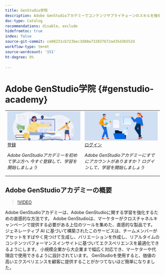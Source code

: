 ```yaml
---
title: GenStudio学院
description: Adobe GenStudioアカデミーでコンテンツサプライチェーンのスキルを強化
doc-type: Catalog
recommendations: disable, exclude
hidefromtoc: true
index: false
source-git-commit: ce08231cb723bec3d80a732837b72a435d3b552d
workflow-type: tm+mt
source-wordcount: '151'
ht-degree: 0%

---
```



# Adobe GenStudio学院 {#genstudio-academy}

<table>
<tr>
  <td>
    <a href="https://learningmanager.adobe.com/accountiplogin?ipId=16970&amp;accesskey=c4988oojirhb5">
      <img alt="Adobe GenStudioアカデミーに登録" src="/help/assets/card-create-assets.png" />
    </a>
    <div>
      <a href="https://learningmanager.adobe.com/accountiplogin?ipId=16970&amp;accesskey=c4988oojirhb5">
    登録
    </a>
    </div>
    <p>
    <em>Adobe GenStudioアカデミーを初めて学ぶ方へ 今すぐ登録して、学習を開始しましょう </em>
    <p>
  </td>
  <td>
    <a href="https://genstudioacademy.adobelearningmanager.com/">
    <img alt="Adobe GenStudioアカデミーにログインします" src="/help/assets/card-manage-content.png" />
    </a>
    <div>
    <a href="https://genstudioacademy.adobelearningmanager.com/">
    ログイン
    </a>
    </div>
    <p>
    <em>Adobe GenStudioアカデミーにすでにアカウントがありますか？ ログインして、学習を開始しましょう </em>
    </p>
  </td>
</tr>
</table>


## Adobe GenStudioアカデミーの概要

>[!VIDEO](https://video.tv.adobe.com/v/3434938?autoplay=true&end=replay)

Adobe GenStudioアカデミーは、Adobe GenStudioに関する学習を強化するための直感的な方法です。 Adobe GenStudioは、マーケターがクロスチャネルキャンペーンで提供する必要がある上位のツールを集めた、直感的な製品です。 ジェネレーティブ AI に基づいて構築されたこのサービスは、チームメンバーがアセットをすばやく見つけて生成し、バリエーションを作成し、リアルタイムのコンテンツパフォーマンスインサイトに基づいてエクスペリエンスを最適化できるようにします。 小規模企業から大企業まで幅広く対応でき、マーケターや代理店で使用できるように設計されています。 GenStudioを使用すると、価値の高いエクスペリエンスを顧客に提供することがかつてないほど簡単になりました。

